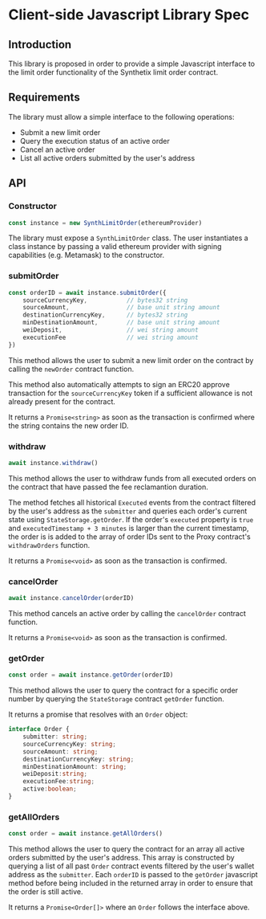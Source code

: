 # Client-side Javascript Library Spec

## Introduction

This library is proposed in order to provide a simple Javascript interface to the limit order functionality of the Synthetix limit order contract.

## Requirements
The library must allow a simple interface to the following operations:
- Submit a new limit order
- Query the execution status of an active order
- Cancel an active order
- List all active orders submitted by the user's address

## API

### Constructor

``` js
const instance = new SynthLimitOrder(ethereumProvider)
```
The library must expose a `SynthLimitOrder` class. The user instantiates a class instance by passing a valid ethereum provider with signing capabilities (e.g. Metamask) to the constructor.

### submitOrder

``` js
const orderID = await instance.submitOrder({
    sourceCurrencyKey,           // bytes32 string
    sourceAmount,                // base unit string amount
    destinationCurrencyKey,      // bytes32 string
    minDestinationAmount,        // base unit string amount
    weiDeposit,                  // wei string amount
    executionFee                 // wei string amount
})
```
This method allows the user to submit a new limit order on the contract by calling the `newOrder` contract function.

This method also automatically attempts to sign an ERC20 approve transaction for the `sourceCurrencyKey` token if a sufficient allowance is not already present for the contract.

It returns a `Promise<string>` as soon as the transaction is confirmed where the string contains the new order ID.

### withdraw

``` js
await instance.withdraw()
```
This method allows the user to withdraw funds from all executed orders on the contract that have passed the fee reclamantion duration.

The method fetches all historical `Executed` events from the contract filtered by the user's address as the `submitter` and queries each order's current state using `StateStorage.getOrder`. If the order's `executed` property is `true` and `executedTimestamp + 3 minutes` is larger than the current timestamp, the order is is added to the array of order IDs sent to the Proxy contract's `withdrawOrders` function.

It returns a `Promise<void>` as soon as the transaction is confirmed.

### cancelOrder

``` js
await instance.cancelOrder(orderID)
```
This method cancels an active order by calling the `cancelOrder` contract function.

It returns a `Promise<void>` as soon as the transaction is confirmed.

### getOrder

``` js
const order = await instance.getOrder(orderID)
```
This method allows the user to query the contract for a specific order number by querying the `StateStorage` contract `getOrder` function.

It returns a promise that resolves with an `Order` object:
```ts
interface Order {
    submitter: string;
    sourceCurrencyKey: string;
    sourceAmount: string;
    destinationCurrencyKey: string;
    minDestinationAmount: string;
    weiDeposit:string;
    executionFee:string;
    active:boolean;
}
```

### getAllOrders

``` js
const order = await instance.getAllOrders()
```
This method allows the user to query the contract for an array all active orders submitted by the user's address. This array is constructed by querying a list of all past `Order` contract events filtered by the user's wallet address as the `submitter`. Each `orderID` is passed to the `getOrder` javascript method before being included in the returned array in order to ensure that the order is still active.

It returns a `Promise<Order[]>` where an `Order` follows the interface above.